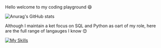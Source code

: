 Hello welcome to my coding playground 😄

![Anurag's GitHub stats](https://github-readme-stats.vercel.app/api?username=triciapolor&show_icons=true&theme=omni)


Although I maintain a ket focus on SQL and Python as oart of my role, here are the full range of langauges I know 😊

[![My Skills](https://skillicons.dev/icons?i=js,html,css,mysql,python,r)](https://skillicons.dev)
